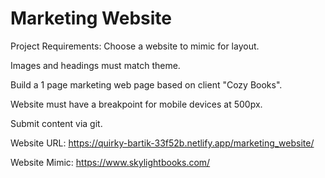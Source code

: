 # Marketing Website

Project Requirements:
Choose a website to mimic for layout.

Images and headings must match theme.

Build a 1 page marketing web page based on client "Cozy Books".

Website must have a breakpoint for mobile devices at 500px.

Submit content via git.

Website URL: https://quirky-bartik-33f52b.netlify.app/marketing_website/

Website Mimic: https://www.skylightbooks.com/